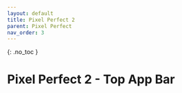 ```yaml
---
layout: default
title: Pixel Perfect 2
parent: Pixel Perfect
nav_order: 3
---
```


{: .no_toc }

# Pixel Perfect 2 - Top App Bar

